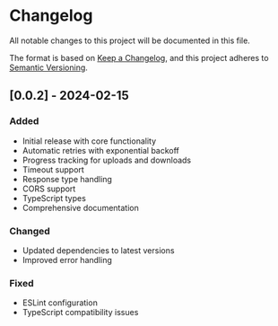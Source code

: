 # Changelog

All notable changes to this project will be documented in this file.

The format is based on [Keep a Changelog](https://keepachangelog.com/en/1.0.0/),
and this project adheres to [Semantic Versioning](https://semver.org/spec/v2.0.0.html).

## [0.0.2] - 2024-02-15

### Added
- Initial release with core functionality
- Automatic retries with exponential backoff
- Progress tracking for uploads and downloads
- Timeout support
- Response type handling
- CORS support
- TypeScript types
- Comprehensive documentation

### Changed
- Updated dependencies to latest versions
- Improved error handling

### Fixed
- ESLint configuration
- TypeScript compatibility issues
